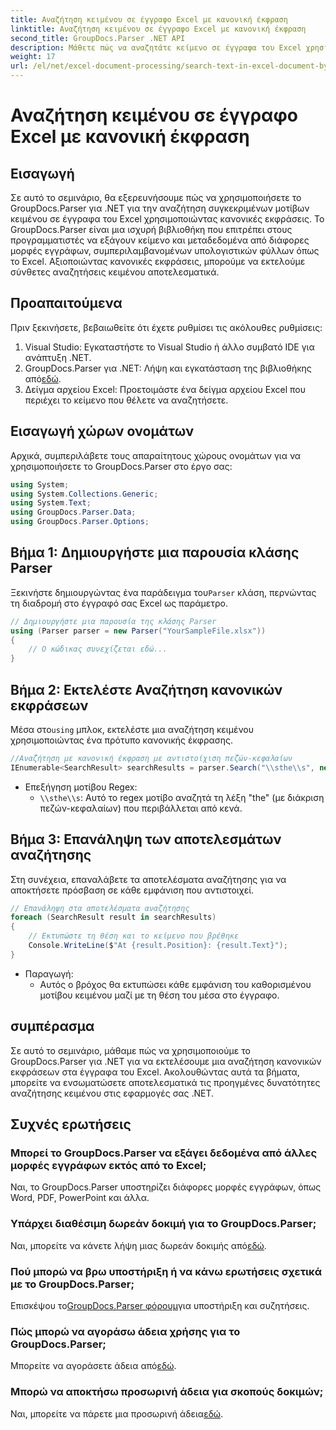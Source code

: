 ```yaml
---
title: Αναζήτηση κειμένου σε έγγραφο Excel με κανονική έκφραση
linktitle: Αναζήτηση κειμένου σε έγγραφο Excel με κανονική έκφραση
second_title: GroupDocs.Parser .NET API
description: Μάθετε πώς να αναζητάτε κείμενο σε έγγραφα του Excel χρησιμοποιώντας κανονικές εκφράσεις με το GroupDocs.Parser για .NET. Εκτελέστε σύνθετες αναζητήσεις κειμένου αποτελεσματικά.
weight: 17
url: /el/net/excel-document-processing/search-text-in-excel-document-by-regular-expression/
---
```


# Αναζήτηση κειμένου σε έγγραφο Excel με κανονική έκφραση

## Εισαγωγή
Σε αυτό το σεμινάριο, θα εξερευνήσουμε πώς να χρησιμοποιήσετε το GroupDocs.Parser για .NET για την αναζήτηση συγκεκριμένων μοτίβων κειμένου σε έγγραφα του Excel χρησιμοποιώντας κανονικές εκφράσεις. Το GroupDocs.Parser είναι μια ισχυρή βιβλιοθήκη που επιτρέπει στους προγραμματιστές να εξάγουν κείμενο και μεταδεδομένα από διάφορες μορφές εγγράφων, συμπεριλαμβανομένων υπολογιστικών φύλλων όπως το Excel. Αξιοποιώντας κανονικές εκφράσεις, μπορούμε να εκτελούμε σύνθετες αναζητήσεις κειμένου αποτελεσματικά.
## Προαπαιτούμενα
Πριν ξεκινήσετε, βεβαιωθείτε ότι έχετε ρυθμίσει τις ακόλουθες ρυθμίσεις:
1. Visual Studio: Εγκαταστήστε το Visual Studio ή άλλο συμβατό IDE για ανάπτυξη .NET.
2.  GroupDocs.Parser για .NET: Λήψη και εγκατάσταση της βιβλιοθήκης από[εδώ](https://releases.groupdocs.com/parser/net/).
3. Δείγμα αρχείου Excel: Προετοιμάστε ένα δείγμα αρχείου Excel που περιέχει το κείμενο που θέλετε να αναζητήσετε.

## Εισαγωγή χώρων ονομάτων
Αρχικά, συμπεριλάβετε τους απαραίτητους χώρους ονομάτων για να χρησιμοποιήσετε το GroupDocs.Parser στο έργο σας:
```csharp
using System;
using System.Collections.Generic;
using System.Text;
using GroupDocs.Parser.Data;
using GroupDocs.Parser.Options;
```
## Βήμα 1: Δημιουργήστε μια παρουσία κλάσης Parser
 Ξεκινήστε δημιουργώντας ένα παράδειγμα του`Parser` κλάση, περνώντας τη διαδρομή στο έγγραφό σας Excel ως παράμετρο.
```csharp
// Δημιουργήστε μια παρουσία της κλάσης Parser
using (Parser parser = new Parser("YourSampleFile.xlsx"))
{
    // Ο κώδικας συνεχίζεται εδώ...
}
```
## Βήμα 2: Εκτελέστε Αναζήτηση κανονικών εκφράσεων
 Μέσα στο`using` μπλοκ, εκτελέστε μια αναζήτηση κειμένου χρησιμοποιώντας ένα πρότυπο κανονικής έκφρασης.
```csharp
//Αναζήτηση με κανονική έκφραση με αντιστοίχιση πεζών-κεφαλαίων
IEnumerable<SearchResult> searchResults = parser.Search("\\sthe\\s", new SearchOptions(true, false, true));
```
- Επεξήγηση μοτίβου Regex:
  - `\\sthe\\s`: Αυτό το regex μοτίβο αναζητά τη λέξη "the" (με διάκριση πεζών-κεφαλαίων) που περιβάλλεται από κενά.
## Βήμα 3: Επανάληψη των αποτελεσμάτων αναζήτησης
Στη συνέχεια, επαναλάβετε τα αποτελέσματα αναζήτησης για να αποκτήσετε πρόσβαση σε κάθε εμφάνιση που αντιστοιχεί.
```csharp
// Επανάληψη στα αποτελέσματα αναζήτησης
foreach (SearchResult result in searchResults)
{
    // Εκτυπώστε τη θέση και το κείμενο που βρέθηκε
    Console.WriteLine($"At {result.Position}: {result.Text}");
}
```
- Παραγωγή:
  - Αυτός ο βρόχος θα εκτυπώσει κάθε εμφάνιση του καθορισμένου μοτίβου κειμένου μαζί με τη θέση του μέσα στο έγγραφο.

## συμπέρασμα
Σε αυτό το σεμινάριο, μάθαμε πώς να χρησιμοποιούμε το GroupDocs.Parser για .NET για να εκτελέσουμε μια αναζήτηση κανονικών εκφράσεων στα έγγραφα του Excel. Ακολουθώντας αυτά τα βήματα, μπορείτε να ενσωματώσετε αποτελεσματικά τις προηγμένες δυνατότητες αναζήτησης κειμένου στις εφαρμογές σας .NET.

## Συχνές ερωτήσεις
### Μπορεί το GroupDocs.Parser να εξάγει δεδομένα από άλλες μορφές εγγράφων εκτός από το Excel;
Ναι, το GroupDocs.Parser υποστηρίζει διάφορες μορφές εγγράφων, όπως Word, PDF, PowerPoint και άλλα.
### Υπάρχει διαθέσιμη δωρεάν δοκιμή για το GroupDocs.Parser;
 Ναι, μπορείτε να κάνετε λήψη μιας δωρεάν δοκιμής από[εδώ](https://releases.groupdocs.com/).
### Πού μπορώ να βρω υποστήριξη ή να κάνω ερωτήσεις σχετικά με το GroupDocs.Parser;
 Επισκέψου το[GroupDocs.Parser φόρουμ](https://forum.groupdocs.com/c/parser/17)για υποστήριξη και συζητήσεις.
### Πώς μπορώ να αγοράσω άδεια χρήσης για το GroupDocs.Parser;
 Μπορείτε να αγοράσετε άδεια από[εδώ](https://purchase.groupdocs.com/buy).
### Μπορώ να αποκτήσω προσωρινή άδεια για σκοπούς δοκιμών;
 Ναι, μπορείτε να πάρετε μια προσωρινή άδεια[εδώ](https://purchase.groupdocs.com/temporary-license/).